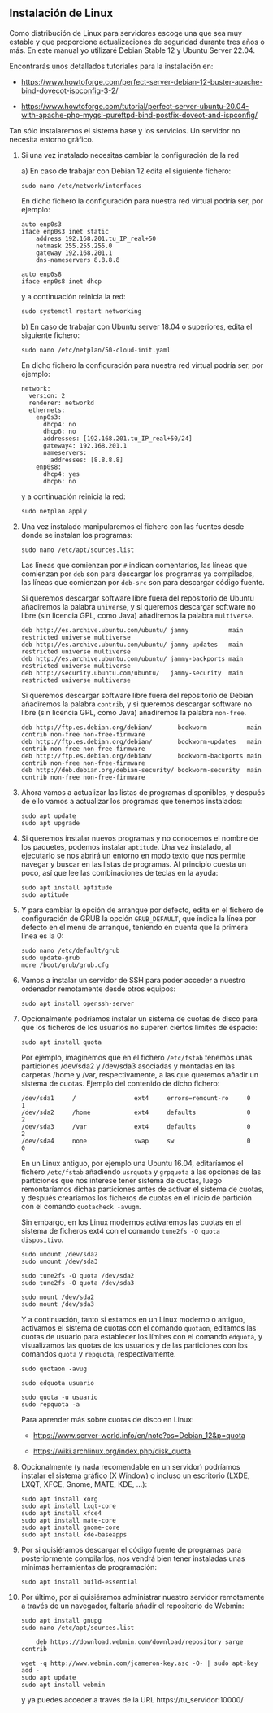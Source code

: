 Instalación de Linux
--------------------

Como distribución de Linux para servidores escoge una que sea muy estable y que proporcione actualizaciones de seguridad durante tres años o más. En este manual yo utilizaré Debian Stable 12 y Ubuntu Server 22.04.

Encontrarás unos detallados tutoriales para la instalación en:

  - <https://www.howtoforge.com/perfect-server-debian-12-buster-apache-bind-dovecot-ispconfig-3-2/>

  - <https://www.howtoforge.com/tutorial/perfect-server-ubuntu-20.04-with-apache-php-myqsl-pureftpd-bind-postfix-doveot-and-ispconfig/>

Tan sólo instalaremos el sistema base y los servicios. Un servidor no necesita entorno gráfico.

01. Si una vez instalado necesitas cambiar la configuración de la red

    a) En caso de trabajar con Debian 12 edita el siguiente fichero:

        sudo nano /etc/network/interfaces

    En dicho fichero la configuración para nuestra red virtual podría ser, por ejemplo:

        auto enp0s3
        iface enp0s3 inet static
            address 192.168.201.tu_IP_real+50
            netmask 255.255.255.0
            gateway 192.168.201.1
            dns-nameservers 8.8.8.8

        auto enp0s8
        iface enp0s8 inet dhcp

    y a continuación reinicia la red:

        sudo systemctl restart networking

    b) En caso de trabajar con Ubuntu server 18.04 o superiores, edita el siguiente fichero:

        sudo nano /etc/netplan/50-cloud-init.yaml

    En dicho fichero la configuración para nuestra red virtual podría ser, por ejemplo:

        network:
          version: 2
          renderer: networkd
          ethernets:
            enp0s3:
              dhcp4: no
              dhcp6: no
              addresses: [192.168.201.tu_IP_real+50/24]
              gateway4: 192.168.201.1
              nameservers:
                addresses: [8.8.8.8]
            enp0s8:
              dhcp4: yes
              dhcp6: no

    y a continuación reinicia la red:

        sudo netplan apply

02. Una vez instalado manipularemos el fichero con las fuentes desde donde se instalan los programas:

        sudo nano /etc/apt/sources.list

    Las líneas que comienzan por `#` indican comentarios, las líneas que comienzan por `deb` son para descargar los programas ya compilados, las líneas que comienzan por `deb-src` son para descargar código fuente.

    Si queremos descargar software libre fuera del repositorio de Ubuntu añadiremos la palabra `universe`, y si queremos descargar software no libre (sin licencia GPL, como Java) añadiremos la palabra `multiverse`.

        deb http://es.archive.ubuntu.com/ubuntu/ jammy           main restricted universe multiverse
        deb http://es.archive.ubuntu.com/ubuntu/ jammy-updates   main restricted universe multiverse
        deb http://es.archive.ubuntu.com/ubuntu/ jammy-backports main restricted universe multiverse
        deb http://security.ubuntu.com/ubuntu/   jammy-security  main restricted universe multiverse

    Si queremos descargar software libre fuera del repositorio de Debian añadiremos la palabra `contrib`, y si queremos descargar software no libre (sin licencia GPL, como Java) añadiremos la palabra `non-free`.

        deb http://ftp.es.debian.org/debian/       bookworm           main contrib non-free non-free-firmware
        deb http://ftp.es.debian.org/debian/       bookworm-updates   main contrib non-free non-free-firmware
        deb http://ftp.es.debian.org/debian/       bookworm-backports main contrib non-free non-free-firmware
        deb http://deb.debian.org/debian-security/ bookworm-security  main contrib non-free non-free-firmware


03. Ahora vamos a actualizar las listas de programas disponibles, y después de ello vamos a actualizar los programas que tenemos instalados:

        sudo apt update
        sudo apt upgrade

04. Si queremos instalar nuevos programas y no conocemos el nombre de los paquetes, podemos instalar `aptitude`. Una vez instalado, al ejecutarlo se nos abrirá un entorno en modo texto que nos permite navegar y buscar en las listas de programas. Al principio cuesta un poco, así que lee las combinaciones de teclas en la ayuda:

        sudo apt install aptitude
        sudo aptitude

05. Y para cambiar la opción de arranque por defecto, edita en el fichero de configuración de GRUB la opción `GRUB_DEFAULT`, que indica la línea por defecto en el menú de arranque, teniendo en cuenta que la primera línea es la 0:

        sudo nano /etc/default/grub
        sudo update-grub
        more /boot/grub/grub.cfg

06. Vamos a instalar un servidor de SSH para poder acceder a nuestro ordenador remotamente desde otros equipos:

        sudo apt install openssh-server

07. Opcionalmente podríamos instalar un sistema de cuotas de disco para que los ficheros de los usuarios no superen ciertos límites de espacio:

        sudo apt install quota
    
    Por ejemplo, imaginemos que en el fichero `/etc/fstab` tenemos unas particiones /dev/sda2 y /dev/sda3 asociadas y montadas en las carpetas /home y /var, respectivamente, a las que queremos añadir un sistema de cuotas. Ejemplo del contenido de dicho fichero:

        /dev/sda1     /                ext4     errors=remount-ro     0     1
        /dev/sda2     /home            ext4     defaults              0     2
        /dev/sda3     /var             ext4     defaults              0     2
        /dev/sda4     none             swap     sw                    0     0

    En un Linux antiguo, por ejemplo una Ubuntu 16.04, editaríamos el fichero `/etc/fstab` añadiendo `usrquota` y `grpquota` a las opciones de las particiones que nos interese tener sistema de cuotas, luego remontaríamos dichas particiones antes de activar el sistema de cuotas, y después crearíamos los ficheros de cuotas en el inicio de partición con el comando `quotacheck -avugm`.

    Sin embargo, en los Linux modernos activaremos las cuotas en el sistema de ficheros ext4 con el comando `tune2fs -O quota dispositivo`. 

        sudo umount /dev/sda2
        sudo umount /dev/sda3

        sudo tune2fs -O quota /dev/sda2
        sudo tune2fs -O quota /dev/sda3

        sudo mount /dev/sda2
        sudo mount /dev/sda3

    Y a continuación, tanto si estamos en un Linux moderno o antiguo, activamos el sistema de cuotas con el comando `quotaon`, editamos las cuotas de usuario para establecer los límites con el comando `edquota`, y visualizamos las quotas de los usuarios y de las particiones con los comandos `quota` y `repquota`, respectivamente. 

        sudo quotaon -avug

        sudo edquota usuario

        sudo quota -u usuario
        sudo repquota -a

    Para aprender más sobre cuotas de disco en Linux:

      - <https://www.server-world.info/en/note?os=Debian_12&p=quota>

      - <https://wiki.archlinux.org/index.php/disk_quota>

08. Opcionalmente (y nada recomendable en un servidor) podríamos instalar el sistema gráfico (X Window) o incluso un escritorio (LXDE, LXQT, XFCE, Gnome, MATE, KDE, ...):

        sudo apt install xorg
        sudo apt install lxqt-core
        sudo apt install xfce4
        sudo apt install mate-core
        sudo apt install gnome-core
        sudo apt install kde-baseapps

09. Por si quisiéramos descargar el código fuente de programas para posteriormente compilarlos, nos vendrá bien tener instaladas unas mínimas herramientas de programación:

        sudo apt install build-essential

10. Por último, por si quisiéramos administrar nuestro servidor remotamente a través de un navegador, faltaría añadir el repositorio de Webmin:

        sudo apt install gnupg
        sudo nano /etc/apt/sources.list

            deb https://download.webmin.com/download/repository sarge contrib

        wget -q http://www.webmin.com/jcameron-key.asc -O- | sudo apt-key add -
        sudo apt update
        sudo apt install webmin
        
    y ya puedes acceder a través de la URL https://tu_servidor:10000/

